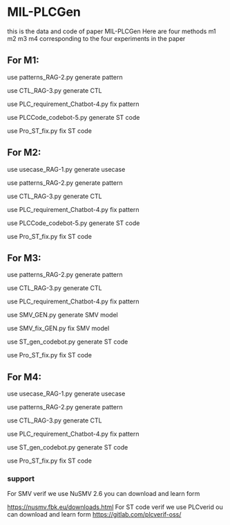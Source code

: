 # MIL-PLCGen

this is the data and code of paper MIL-PLCGen
Here are four methods m1 m2 m3 m4 corresponding to the four experiments in the paper

## For M1:

use patterns_RAG-2.py generate pattern

use CTL_RAG-3.py generate CTL

use PLC_requirement_Chatbot-4.py fix pattern

use PLCCode_codebot-5.py generate ST code

use Pro_ST_fix.py fix ST code

## For M2:

use usecase_RAG-1.py generate usecase

use patterns_RAG-2.py generate pattern

use CTL_RAG-3.py generate CTL

use PLC_requirement_Chatbot-4.py fix pattern

use PLCCode_codebot-5.py generate ST code

use Pro_ST_fix.py fix ST code

## For M3:

use patterns_RAG-2.py generate pattern

use CTL_RAG-3.py generate CTL

use PLC_requirement_Chatbot-4.py fix pattern

use SMV_GEN.py generate SMV model

use SMV_fix_GEN.py fix SMV model

use ST_gen_codebot.py generate ST code

use Pro_ST_fix.py fix ST code

## For M4:

use usecase_RAG-1.py generate usecase

use patterns_RAG-2.py generate pattern

use CTL_RAG-3.py generate CTL

use PLC_requirement_Chatbot-4.py fix pattern

use ST_gen_codebot.py generate ST code

use Pro_ST_fix.py fix ST code



### support

For SMV verif we use NuSMV 2.6 you can download and learn form

https://nusmv.fbk.eu/downloads.html
For ST code verif we use PLCverid ou can download and learn form
https://gitlab.com/plcverif-oss/
